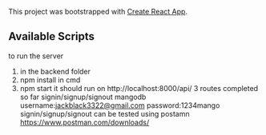 This project was bootstrapped with [Create React App](https://github.com/facebook/create-react-app).

## Available Scripts

to run the server 
1) in the backend folder
2) npm install in cmd
3) npm start
it should run on http://localhost:8000/api/
3 routes completed so far signin/signup/signout
mangodb username:jackblack3322@gmail.com
        password:1234mango
signin/signup/signout can be tested using postamn https://www.postman.com/downloads/
